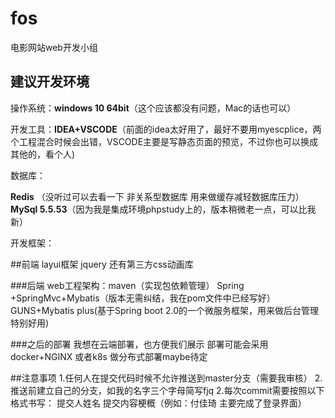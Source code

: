 ﻿# fos
电影网站web开发小组

## 建议开发环境

操作系统：**windows 10 64bit**（这个应该都没有问题，Mac的话也可以）

开发工具：**IDEA+VSCODE**（前面的idea太好用了，最好不要用myescplice，两个工程混合时候会出错，VSCODE主要是写静态页面的预览，不过你也可以换成其他的，看个人)

数据库：

**Redis** （没听过可以去看一下 非关系型数据库 用来做缓存减轻数据库压力）
**MySql 5.5.53**（因为我是集成环境phpstudy上的，版本稍微老一点，可以比我新）

开发框架：

##前端
layui框架 
jquery 
还有第三方css动画库


###后端
web工程架构：maven（实现包依赖管理）
Spring +SpringMvc+Mybatis（版本无需纠结，我在pom文件中已经写好）
GUNS+Mybatis plus(基于Spring boot 2.0的一个微服务框架，用来做后台管理特别好用)

###之后的部署
我想在云端部署，也方便我们展示 部署可能会采用docker+NGINX 或者k8s 做分布式部署maybe待定


##注意事项
1.任何人在提交代码时候不允许推送到master分支（需要我审核）
2.推送前建立自己的分支，如我的名字三个字母简写fjq
2.每次commit需要按照以下格式书写： 提交人姓名 提交内容梗概（例如：付佳琦 主要完成了登录界面）
